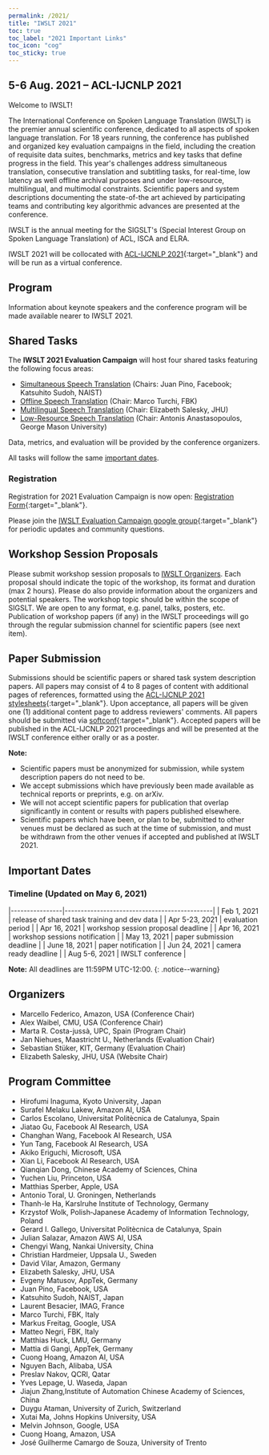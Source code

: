 ```yaml
---
permalink: /2021/
title: "IWSLT 2021"
toc: true
toc_label: "2021 Important Links"
toc_icon: "cog"
toc_sticky: true
---
```


## 5-6 Aug. 2021 – ACL-IJCNLP 2021

Welcome to IWSLT!

The International Conference on Spoken Language Translation (IWSLT) is the premier annual scientific conference, dedicated to all aspects of spoken language translation.
For 18 years running, the conference has published and organized key evaluation campaigns in the field, including the creation of requisite data suites, benchmarks, metrics and key tasks that define progress in the field. 
This year's challenges address simultaneous translation, consecutive translation and subtitling tasks, for real-time, low latency as well offline archival purposes and under low-resource, multilingual, and multimodal constraints. 
Scientific papers and system descriptions documenting the state-of-the art achieved by participating teams and contributing
key algorithmic advances are presented at the conference. 

IWSLT is the annual meeting for the SIGSLT's (Special Interest Group on Spoken Language Translation) of ACL, ISCA and ELRA.

IWSLT 2021 will be collocated with [ACL-IJCNLP 2021](https://2021.aclweb.org/){:target="_blank"} and will be run as a virtual conference.


## Program

Information about keynote speakers and the conference program will be made available nearer to IWSLT 2021.


## Shared Tasks

The **IWSLT 2021 Evaluation Campaign** will host four shared tasks featuring the following focus areas:

- [Simultaneous Speech Translation](/2021/simultaneous) (Chairs: Juan Pino, Facebook; Katsuhito Sudoh, NAIST)
- [Offline Speech Translation](/2021/offline)  (Chair: Marco Turchi, FBK)
- [Multilingual Speech Translation](/2021/multilingual) (Chair: Elizabeth Salesky, JHU)
- [Low-Resource Speech Translation](/2021/low-resource) (Chair: Antonis Anastasopoulos, George Mason University)

Data, metrics, and evaluation will be provided by the conference organizers.

All tasks will follow the same [important dates](#important-dates). 


### Registration

Registration for 2021 Evaluation Campaign is now open: [Registration Form](https://forms.gle/PSCgFW27fZY2JLW2A){:target="_blank"}. 

Please join the [IWSLT Evaluation Campaign google group](https://groups.google.com/g/iwslt-evaluation-campaign){:target="_blank"} for periodic updates and community questions.

## Workshop Session Proposals
Please submit workshop session proposals to [IWSLT Organizers](mailto:iwslt-organizers@googlegroups.com?subject=[Workshop_Proposal]). Each proposal should indicate the topic of the workshop, its format and duration (max 2 hours). Please do also provide information about the organizers and potential speakers. 
The workshop topic should be within the scope of SIGSLT. We are open to any format, e.g. panel, talks, posters, etc. Publication of workshop papers (if any) in the IWSLT proceedings will go through the regular submission channel for scientific papers (see next item). 

## Paper Submission

Submissions should be scientific papers or shared task system description papers. 
All papers may consist of 4 to 8 pages of content with additional pages of references, formatted using the [ACL-IJCNLP 2021 stylesheets](https://2021.aclweb.org/calls/papers/#paper-submission-and-templates){:target="_blank"}. 
Upon acceptance, all papers will be given one (1) additional content page to address reviewers' comments.
All papers should be submitted via [softconf](https://www.softconf.com/acl2021/w17_iwslt21/){:target="_blank"}.
Accepted papers will be published in the ACL-IJCNLP 2021 proceedings and will be presented at the IWSLT conference either orally or as a poster.

**Note:**
- Scientific papers must be anonymized for submission, while system description papers do not need to be.
- We accept submissions which have previously been made available as technical reports or preprints, e.g. on arXiv.
- We will not accept scientific papers for publication that overlap significantly in content or results with papers published elsewhere.
- Scientific papers which have been, or plan to be, submitted to other venues must be declared as such at the time of submission, and must be withdrawn from the other venues if accepted and published at IWSLT 2021.


## Important Dates

### Timeline (Updated on May 6, 2021)

|----------------|----------------------------------------------|
| Feb 1, 2021    | release of shared task training and dev data |
| Apr 5-23, 2021 | evaluation period                            |
| Apr 16, 2021   | workshop session proposal deadline           |
| Apr 16, 2021   | workshop sessions notification               |
| May 13, 2021    | paper submission deadline                    |
| June 18, 2021   | paper notification                           |
| Jun 24, 2021   | camera ready deadline                        |
| Aug 5-6, 2021  | IWSLT conference                             |

**Note:** All deadlines are 11:59PM UTC-12:00.
{: .notice--warning}

## Organizers
- Marcello Federico, Amazon, USA (Conference Chair)
- Alex Waibel, CMU, USA (Conference Chair)
- Marta R. Costa-jussà, UPC, Spain (Program Chair)
- Jan Niehues, Maastricht U., Netherlands (Evaluation Chair)
- Sebastian Stüker, KIT, Germany (Evaluation Chair)
- Elizabeth Salesky, JHU, USA (Website Chair)

## Program Committee

- Hirofumi Inaguma, Kyoto University, Japan
- Surafel Melaku Lakew, Amazon AI, USA
- Carlos Escolano, Universitat Politècnica de Catalunya, Spain
- Jiatao Gu, Facebook AI Research, USA
- Changhan Wang, Facebook AI Research, USA
- Yun Tang, Facebook AI Research, USA
- Akiko Eriguchi, Microsoft, USA
- Xian Li, Facebook AI Research, USA
- Qianqian Dong, Chinese Academy of Sciences, China
- Yuchen Liu, Princeton, USA
- Matthias Sperber, Apple, USA
- Antonio Toral, U. Groningen, Netherlands
- Thanh-le Ha, Karslruhe Institute of Technology, Germany
- Krzystof Wolk, Polish‐Japanese Academy of Information Technology, Poland
- Gerard I. Gallego, Universitat Politècnica de Catalunya, Spain
- Julian Salazar, Amazon AWS AI, USA
- Chengyi Wang, Nankai University, China
- Christian Hardmeier, Uppsala U., Sweden
- David Vilar, Amazon, Germany
- Elizabeth Salesky, JHU, USA
- Evgeny Matusov, AppTek, Germany
- Juan Pino, Facebook, USA
- Katsuhito Sudoh, NAIST, Japan
- Laurent Besacier, IMAG, France
- Marco Turchi, FBK, Italy
- Markus Freitag, Google, USA
- Matteo Negri, FBK, Italy
- Matthias Huck, LMU, Germany
- Mattia di Gangi, AppTek, Germany
- Cuong Hoang, Amazon AI, USA
- Nguyen Bach, Alibaba, USA
- Preslav Nakov, QCRI, Qatar
- Yves Lepage, U. Waseda, Japan
- Jiajun Zhang,Institute of Automation Chinese Academy of Sciences, China
- Duygu Ataman, University of Zurich, Switzerland 
- Xutai Ma, Johns Hopkins University, USA
- Melvin Johnson, Google, USA
- Cuong Hoang, Amazon, USA 
- José Guilherme Camargo de Souza, University of Trento
